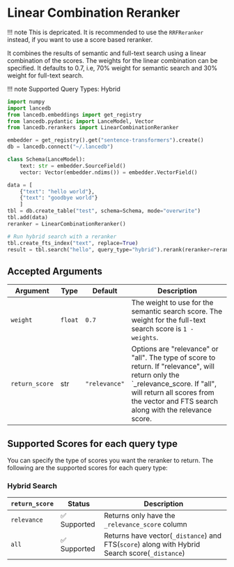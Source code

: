# Linear Combination Reranker

!!! note
    This is depricated. It is recommended to use the `RRFReranker` instead, if you want to use a score based reranker.

It combines the results of semantic and full-text search using a linear combination of the scores. The weights for the linear combination can be specified. It defaults to 0.7, i.e, 70% weight for semantic search and 30% weight for full-text search.

!!! note
    Supported Query Types: Hybrid


```python
import numpy
import lancedb
from lancedb.embeddings import get_registry
from lancedb.pydantic import LanceModel, Vector
from lancedb.rerankers import LinearCombinationReranker

embedder = get_registry().get("sentence-transformers").create()
db = lancedb.connect("~/.lancedb")

class Schema(LanceModel):
    text: str = embedder.SourceField()
    vector: Vector(embedder.ndims()) = embedder.VectorField()

data = [
    {"text": "hello world"},
    {"text": "goodbye world"}
    ]
tbl = db.create_table("test", schema=Schema, mode="overwrite")
tbl.add(data)
reranker = LinearCombinationReranker()

# Run hybrid search with a reranker
tbl.create_fts_index("text", replace=True)
result = tbl.search("hello", query_type="hybrid").rerank(reranker=reranker).to_list()

```

Accepted Arguments
----------------
| Argument | Type | Default | Description |
| --- | --- | --- | --- |
| `weight` | `float` | `0.7` | The weight to use for the semantic search score. The weight for the full-text search score is `1 - weights`. |
| `return_score` | str | `"relevance"` | Options are "relevance" or "all". The type of score to return. If "relevance", will return only the `_relevance_score. If "all", will return all scores from the vector and FTS search along with the relevance score. |


## Supported Scores for each query type
You can specify the type of scores you want the reranker to return. The following are the supported scores for each query type:

### Hybrid Search
|`return_score`| Status | Description |
| --- | --- | --- |
| `relevance` | ✅ Supported | Returns only have the `_relevance_score` column |
| `all` | ✅ Supported | Returns have vector(`_distance`) and FTS(`score`) along with Hybrid Search score(`_distance`) |